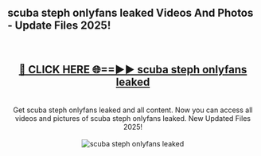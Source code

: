 <h2>scuba steph onlyfans leaked Videos And Photos - Update Files 2025!</h2>
<br>
<div align="center">
<h2><a href="https://top-ai-tools.click/QrbHav" rel="nofollow">🔴 CLICK HERE 🌐==►► scuba steph onlyfans leaked</a></h2>
<br>
Get scuba steph onlyfans leaked and all content. Now you can access all videos and pictures of scuba steph onlyfans leaked. New Updated Files 2025!
<br>
<br>
<a href="https://top-ai-tools.click/QrbHav" rel="nofollow" data-target="animated-image.originalLink"><img src="https://i.ibb.co.com/WyWwxjT/player-gif2.gif" alt="scuba steph onlyfans leaked" style="max-width: 100%; display: inline-block;" data-target="animated-image.originalImage"></a>
</div>
<br>